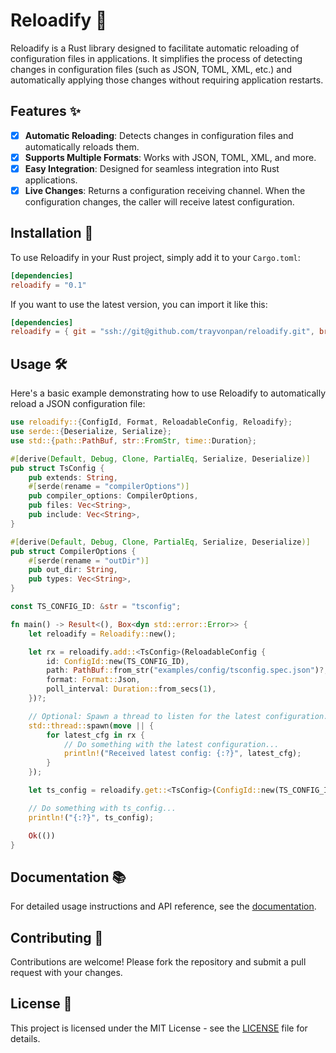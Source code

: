 # Reloadify 🔁

Reloadify is a Rust library designed to facilitate automatic reloading of configuration files in applications. It simplifies the process of detecting changes in configuration files (such as JSON, TOML, XML, etc.) and automatically applying those changes without requiring application restarts.

## Features ✨

- [x] **Automatic Reloading**: Detects changes in configuration files and automatically reloads them.
- [x] **Supports Multiple Formats**: Works with JSON, TOML, XML, and more.
- [x] **Easy Integration**: Designed for seamless integration into Rust applications.
- [x] **Live Changes**: Returns a configuration receiving channel. When the configuration changes, the caller will receive latest configuration.

## Installation 🚀

To use Reloadify in your Rust project, simply add it to your `Cargo.toml`:

```toml
[dependencies]
reloadify = "0.1"
```

If you want to use the latest version, you can import it like this:

```toml
[dependencies]
reloadify = { git = "ssh://git@github.com/trayvonpan/reloadify.git", branch = "main" }
```

## Usage 🛠️

Here's a basic example demonstrating how to use Reloadify to automatically reload a JSON configuration file:

```rust
use reloadify::{ConfigId, Format, ReloadableConfig, Reloadify};
use serde::{Deserialize, Serialize};
use std::{path::PathBuf, str::FromStr, time::Duration};

#[derive(Default, Debug, Clone, PartialEq, Serialize, Deserialize)]
pub struct TsConfig {
    pub extends: String,
    #[serde(rename = "compilerOptions")]
    pub compiler_options: CompilerOptions,
    pub files: Vec<String>,
    pub include: Vec<String>,
}

#[derive(Default, Debug, Clone, PartialEq, Serialize, Deserialize)]
pub struct CompilerOptions {
    #[serde(rename = "outDir")]
    pub out_dir: String,
    pub types: Vec<String>,
}

const TS_CONFIG_ID: &str = "tsconfig";

fn main() -> Result<(), Box<dyn std::error::Error>> {
    let reloadify = Reloadify::new();

    let rx = reloadify.add::<TsConfig>(ReloadableConfig {
        id: ConfigId::new(TS_CONFIG_ID),
        path: PathBuf::from_str("examples/config/tsconfig.spec.json")?,
        format: Format::Json,
        poll_interval: Duration::from_secs(1),
    })?;

    // Optional: Spawn a thread to listen for the latest configuration.
    std::thread::spawn(move || {
        for latest_cfg in rx {
            // Do something with the latest configuration...
            println!("Received latest config: {:?}", latest_cfg);
        }
    });

    let ts_config = reloadify.get::<TsConfig>(ConfigId::new(TS_CONFIG_ID))?;

    // Do something with ts_config...
    println!("{:?}", ts_config);

    Ok(())
}

```

## Documentation 📚

For detailed usage instructions and API reference, see the [documentation](https://docs.rs/reloadify/).

## Contributing 🤝

Contributions are welcome! Please fork the repository and submit a pull request with your changes.

## License 📝

This project is licensed under the MIT License - see the [LICENSE](./LICENSE) file for details.
